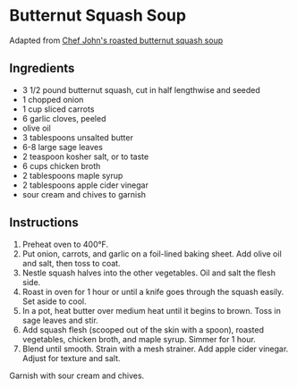 # Butternut Squash Soup

Adapted from [Chef John's roasted butternut squash soup](http://foodwishes.blogspot.com/2015/09/roasted-butternut-squash-soup-legend-of.html)

## Ingredients

- 3 1/2 pound butternut squash, cut in half lengthwise and seeded
- 1 chopped onion
- 1 cup sliced carrots
- 6 garlic cloves, peeled
- olive oil
- 3 tablespoons unsalted butter
- 6-8 large sage leaves
- 2 teaspoon kosher salt, or to taste
- 6 cups chicken broth
- 2 tablespoons maple syrup
- 2 tablespoons apple cider vinegar
- sour cream and chives to garnish

## Instructions

1. Preheat oven to 400°F.
2. Put onion, carrots, and garlic on a foil-lined baking sheet. Add olive oil and salt, then toss to coat.
3. Nestle squash halves into the other vegetables. Oil and salt the flesh side.
4. Roast in oven for 1 hour or until a knife goes through the squash easily. Set aside to cool.
5. In a pot, heat butter over medium heat until it begins to brown. Toss in sage leaves and stir.
6. Add squash flesh (scooped out of the skin with a spoon), roasted vegetables, chicken broth, and maple syrup. Simmer for 1 hour.
7. Blend until smooth. Strain with a mesh strainer. Add apple cider vinegar. Adjust for texture and salt.

Garnish with sour cream and chives.
